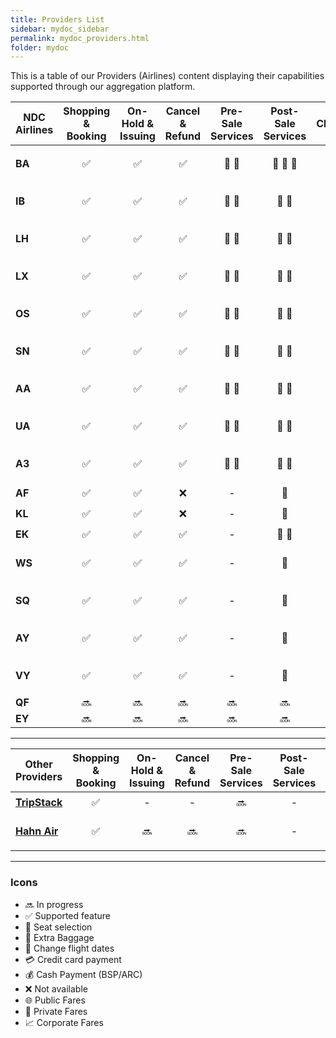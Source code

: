 ```yaml
---
title: Providers List
sidebar: mydoc_sidebar
permalink: mydoc_providers.html
folder: mydoc
---
```


This is a table of our Providers (Airlines) content displaying their capabilities supported through our aggregation platform.

| NDC Airlines | Shopping & Booking | On-Hold & Issuing  |  Cancel & Refund   |   Pre-Sale Services    |           Post-Sale Services            | Changes |     FQTV Card      |                                Fare Types                                |           FoP            |
| ------------ | :----------------: | :----------------: | :----------------: | :--------------------: | :-------------------------------------: | :-----: | :----------------: | :----------------------------------------------------------------------: | :----------------------: |
| **BA**       | :white_check_mark: | :white_check_mark: | :white_check_mark: | :seat: :baggage_claim: | :seat: :baggage_claim: :fork_and_knife: | :date:  | :white_check_mark: | :globe_with_meridians: :closed_lock_with_key: :chart_with_upwards_trend: | :moneybag: :credit_card: |
| **IB**       | :white_check_mark: | :white_check_mark: | :white_check_mark: | :seat: :baggage_claim: |         :seat: :baggage_claim:          | :date:  | :white_check_mark: | :globe_with_meridians: :closed_lock_with_key: :chart_with_upwards_trend: | :moneybag: :credit_card: |
| **LH**       | :white_check_mark: | :white_check_mark: | :white_check_mark: | :seat: :baggage_claim: |         :seat: :baggage_claim:          | :date:  | :white_check_mark: | :globe_with_meridians: :closed_lock_with_key: :chart_with_upwards_trend: | :moneybag: :credit_card: |
| **LX**       | :white_check_mark: | :white_check_mark: | :white_check_mark: | :seat: :baggage_claim: |         :seat: :baggage_claim:          | :date:  | :white_check_mark: | :globe_with_meridians: :closed_lock_with_key: :chart_with_upwards_trend: | :moneybag: :credit_card: |
| **OS**       | :white_check_mark: | :white_check_mark: | :white_check_mark: | :seat: :baggage_claim: |         :seat: :baggage_claim:          | :date:  | :white_check_mark: | :globe_with_meridians: :closed_lock_with_key: :chart_with_upwards_trend: | :moneybag: :credit_card: |
| **SN**       | :white_check_mark: | :white_check_mark: | :white_check_mark: | :seat: :baggage_claim: |         :seat: :baggage_claim:          | :date:  | :white_check_mark: | :globe_with_meridians: :closed_lock_with_key: :chart_with_upwards_trend: | :moneybag: :credit_card: |
| **AA**       | :white_check_mark: | :white_check_mark: | :white_check_mark: | :seat: :baggage_claim: |         :seat: :baggage_claim:          | :date:  | :white_check_mark: | :globe_with_meridians: :closed_lock_with_key: :chart_with_upwards_trend: | :moneybag: :credit_card: |
| **UA**       | :white_check_mark: | :white_check_mark: | :white_check_mark: | :seat: :baggage_claim: |         :seat: :baggage_claim:          | :date:  | :white_check_mark: | :globe_with_meridians: :closed_lock_with_key: :chart_with_upwards_trend: | :moneybag: :credit_card: |
| **A3**       | :white_check_mark: | :white_check_mark: | :white_check_mark: | :seat: :baggage_claim: |         :seat: :baggage_claim:          | :date:  | :white_check_mark: | :globe_with_meridians: :closed_lock_with_key: :chart_with_upwards_trend: | :moneybag: :credit_card: |
| **AF**       | :white_check_mark: | :white_check_mark: |        :x:         |           \-           |                 :seat:                  |   \-    |         \-         |                          :globe_with_meridians:                          |        :moneybag:        |
| **KL**       | :white_check_mark: | :white_check_mark: |        :x:         |           \-           |                 :seat:                  |   \-    |         \-         |                          :globe_with_meridians:                          |        :moneybag:        |
| **EK**       | :white_check_mark: | :white_check_mark: | :white_check_mark: |           \-           |         :seat: :baggage_claim:          |   \-    |         \-         |                          :globe_with_meridians:                          |        :moneybag:        |
| **WS**       | :white_check_mark: | :white_check_mark: | :white_check_mark: |           \-           |                 :seat:                  |   \-    |         \-         |                          :globe_with_meridians:                          | :moneybag: :credit_card: |
| **SQ**       | :white_check_mark: | :white_check_mark: | :white_check_mark: |           \-           |                 :seat:                  |   \-    |         \-         |                          :globe_with_meridians:                          | :moneybag: :credit_card: |
| **AY**       | :white_check_mark: | :white_check_mark: | :white_check_mark: |           \-           |                 :seat:                  |   \-    |         \-         |                          :globe_with_meridians:                          | :moneybag: :credit_card: |
| **VY**       | :white_check_mark: | :white_check_mark: | :white_check_mark: |           \-           |                 :seat:                  |   \-    |         \-         |                          :globe_with_meridians:                          | :moneybag: :credit_card: |
| **QF**       |       :soon:       |       :soon:       |       :soon:       |         :soon:         |                 :soon:                  | :soon:  |       :soon:       |                                  :soon:                                  |          :soon:          |
| **EY**       |       :soon:       |       :soon:       |       :soon:       |         :soon:         |                 :soon:                  | :soon:  |       :soon:       |                                  :soon:                                  |          :soon:          |

---

| Other Providers                                          | Shopping & Booking | On-Hold & Issuing | Cancel & Refund | Pre-Sale Services | Post-Sale Services | Changes | FQTV Card |       Fare Types       |           FoP            |
| -------------------------------------------------------- | :----------------: | :---------------: | :-------------: | :---------------: | :----------------: | :-----: | :-------: | :--------------------: | :----------------------: |
| [**TripStack**](https://www.tripstack.com/products/lcc/) | :white_check_mark: |         -         |        -        |      :soon:       |         -          |    -    |     -     | :globe_with_meridians: |      :credit_card:       |
| [**Hahn Air**](https://www.hahnair.com/en)               | :white_check_mark: |      :soon:       |     :soon:      |      :soon:       |         -          |    -    |     -     | :globe_with_meridians: | :moneybag: :credit_card: |

---

### Icons

- :soon: In progress
- :white_check_mark: Supported feature
- :seat: Seat selection
- :baggage_claim: Extra Baggage
- :date: Change flight dates
- :credit_card: Credit card payment
- :moneybag: Cash Payment (BSP/ARC)
- :x: Not available
- :globe_with_meridians: Public Fares
- :closed_lock_with_key: Private Fares
- :chart_with_upwards_trend: Corporate Fares
